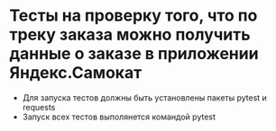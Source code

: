 ﻿# Тесты на проверку того, что по треку заказа можно получить данные о заказе в приложении Яндекс.Самокат
- Для запуска тестов должны быть установлены пакеты pytest и requests
- Запуск всех тестов выполянется командой pytest